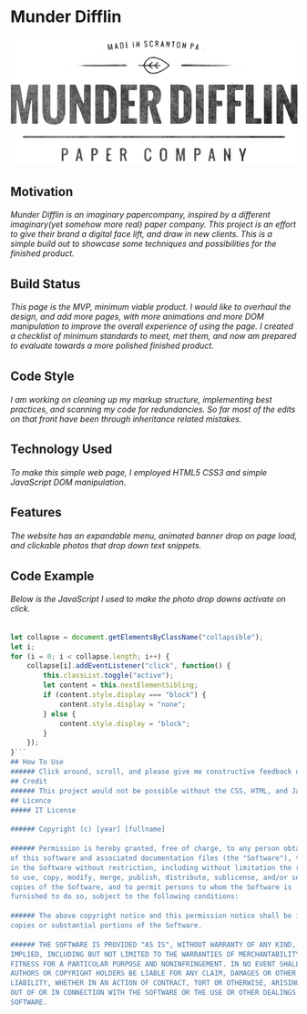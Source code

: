# Munder Difflin
###### ![Munder Difflin Logo](pics/munDiffNew.png)
## Motivation
###### Munder Difflin is an imaginary papercompany, inspired by a different imaginary(yet somehow _more_ real) paper company. This project is an effort to give their brand a digital face lift, and draw in  new clients. This is a simple build out to showcase some techniques and possibilities for the finished product. 
## Build Status
###### This page is the MVP, minimum viable product. I would like to overhaul the design, and add more pages, with more animations and more DOM manipulation to improve the overall experience of using the page. I created a checklist of minimum standards to meet, met them, and now am prepared to evaluate towards a more polished finished product. 
## Code Style
###### I am working on cleaning up my markup structure, implementing best practices, and scanning my code for redundancies. So far most of the edits on that front have been through inheritance related mistakes.  
## Technology Used
###### To make this simple web page, I employed HTML5 CSS3 and simple JavaScript DOM manipulation.
## Features
###### The website has an expandable menu, animated banner drop on page load, and clickable photos that drop down text snippets.
## Code Example
###### Below is the JavaScript I used to make the photo drop downs activate on click. 
```javascript
let collapse = document.getElementsByClassName("collapsible");
let i;
for (i = 0; i < collapse.length; i++) {
    collapse[i].addEventListener("click", function() {
        this.classList.toggle("active");
        let content = this.nextElementSibling;
        if (content.style.display === "block") {
            content.style.display = "none";
        } else {
            content.style.display = "block";
        }
    });
}```
## How To Use
###### Click around, scroll, and please give me constructive feedback or critique. 
## Credit
###### This project would not be possible without the CSS, HTML, and JavaScript tutorials available at [w3C Schools](https://www.w3schools.com/). Also, [CSS Tricks](https://css-tricks.com) was pivotal in my design and styling implementation.The typeface, which I very much enjoy was found at [Google Fonts](https://fonts.google.com/). All images are liscenced by Creative Commons from [Pexels](https://www.pexels.com/).
## Licence
##### IT License

###### Copyright (c) [year] [fullname]

###### Permission is hereby granted, free of charge, to any person obtaining a copy
of this software and associated documentation files (the "Software"), to deal
in the Software without restriction, including without limitation the rights
to use, copy, modify, merge, publish, distribute, sublicense, and/or sell
copies of the Software, and to permit persons to whom the Software is
furnished to do so, subject to the following conditions:

###### The above copyright notice and this permission notice shall be included in all
copies or substantial portions of the Software.

###### THE SOFTWARE IS PROVIDED "AS IS", WITHOUT WARRANTY OF ANY KIND, EXPRESS OR
IMPLIED, INCLUDING BUT NOT LIMITED TO THE WARRANTIES OF MERCHANTABILITY,
FITNESS FOR A PARTICULAR PURPOSE AND NONINFRINGEMENT. IN NO EVENT SHALL THE
AUTHORS OR COPYRIGHT HOLDERS BE LIABLE FOR ANY CLAIM, DAMAGES OR OTHER
LIABILITY, WHETHER IN AN ACTION OF CONTRACT, TORT OR OTHERWISE, ARISING FROM,
OUT OF OR IN CONNECTION WITH THE SOFTWARE OR THE USE OR OTHER DEALINGS IN THE
SOFTWARE.







